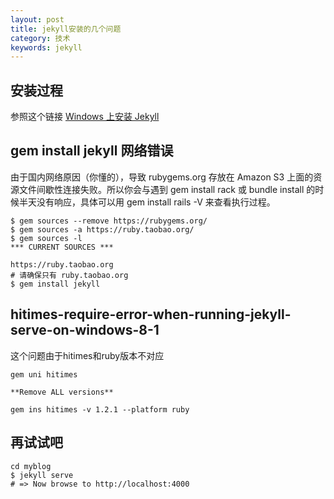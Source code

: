 ```yaml
---
layout: post
title: jekyll安装的几个问题
category: 技术
keywords: jekyll
---
```


## 安装过程
参照这个链接 [Windows 上安装 Jekyll](http://blog.csdn.net/kong5090041/article/details/38408211) 

## gem install jekyll 网络错误

由于国内网络原因（你懂的），导致 rubygems.org 存放在 Amazon S3 上面的资源文件间歇性连接失败。所以你会与遇到 gem install rack 或 bundle install 的时候半天没有响应，具体可以用 gem install rails -V 来查看执行过程。

```
$ gem sources --remove https://rubygems.org/
$ gem sources -a https://ruby.taobao.org/
$ gem sources -l
*** CURRENT SOURCES ***

https://ruby.taobao.org
# 请确保只有 ruby.taobao.org
$ gem install jekyll
```

## hitimes-require-error-when-running-jekyll-serve-on-windows-8-1

这个问题由于hitimes和ruby版本不对应

```
gem uni hitimes

**Remove ALL versions**

gem ins hitimes -v 1.2.1 --platform ruby
```

## 再试试吧

```
cd myblog
$ jekyll serve
# => Now browse to http://localhost:4000
```

